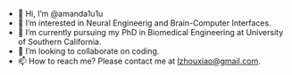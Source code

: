 - 👋 Hi, I’m @amanda1u1u
- 👀 I’m interested in Neural Engineerig and Brain-Computer Interfaces.
- 🌱 I’m currently pursuing my PhD in Biomedical Engineering at University of Southern California.
- 💞️ I’m looking to collaborate on coding.
- 📫 How to reach me? Please contact me at lzhouxiao@gmail.com.

<!---
amanda1u1u/amanda1u1u is a ✨ special ✨ repository because its `README.md` (this file) appears on your GitHub profile.
You can click the Preview link to take a look at your changes.
--->
